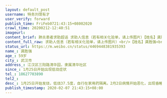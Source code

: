 ```yaml
---
layout: default_post
username: 特务刘氓有才
user_verify: forward
publish_time: FriFeb0721:43:15+08002020
crawl_time: 20200212-12:40:51
imageurl: 
content_brief: 肺炎患者求助超话 求助人信息（若有相关化验单，请上传图片）【姓名】龚胜强【年龄】59岁【所在城市】武汉市【所在小区、社区】江汉区三阳路清华园，隶属清华社区【患病时间】1月25日开始出现低烧症状【联系方式】18627703890【其他紧急联系人】【病情描述】1月25日开始发烧，低烧37.5度 ...全文
content_full_raw: 求助人信息（若有相关化验单，请上传图片）<br/>【姓名】龚胜强<br/>【年龄】59岁<br/>【所在城市】武汉市<br/>【所在小区、社区】江汉区三阳路清华园，隶属清华社区<br/>【患病时间】1月25日开始出现低烧症状<br/>【联系方式】18627703890<br/>【其他紧急联系人】<br/>【病情描述】<br/>1月25日开始发烧，低烧37.5度，自行在家用药隔离。<br/>2月2日病情开始恶化，出现昏睡、高烧、呼吸困难等症状。<br/>2月4日在中医院拍CT，显示双肺感染性病灶。<br/>2月4日晚上6点拨打120送协和急救，在门诊接受输液治疗。<br/>2月6日确诊为新型冠状病毒肺炎。<br/>目前尚未得到入院治疗，现在她父亲已经无法正常进食、无自理能力、呼吸困难、腹泻、胸闷、无法离开氧气，不知道还可以撑多久？<br/>这是我在武汉弟妹的父亲，他的实际情况。目前陪同她父亲看病的，患有心脏病的母亲也出现了症状。<br/>而我弟妹刚生完孩子两个月，孩子离不开母亲的照料，而她的父母也需要她。如果她父亲的病情进一步恶化或者母亲病程继续发展，那她就不得不抛下尚在襁褓的婴儿去照料父母。那孩子又该怎么办呢？<br/>因为事从紧急，我没有拿到病例相关信息，但我对天发誓，如上所有字字属实！请大家帮帮我弟妹，帮帮这个两难的母亲！无尽感谢！！！
status_url: https://m.weibo.cn/status/4469448381935393
name_: 龚胜强
age_: 59岁
city_: 武汉市
address_: 江汉区三阳路清华园，隶属清华社区
since_: 1月25日开始出现低烧症状
tel_: 18627703890
tel2_: 
desc_: 1月25日开始发烧，低烧37.5度，自行在家用药隔离。2月2日病情开始恶化，出现昏睡、高烧、呼吸困难等症状。2月4日在中医院拍CT，显示双肺感染性病灶。2月4日晚上6点拨打120送协和急救，在门诊接受输液治疗。2月6日确诊为新型冠状病毒肺炎。目前尚未得到入院治疗，现在她父亲已经无法正常进食、无自理能力、呼吸困难、腹泻、胸闷、无法离开氧气，不知道还可以撑多久？这是我在武汉弟妹的父亲，他的实际情况。目前陪同她父亲看病的，患有心脏病的母亲也出现了症状。而我弟妹刚生完孩子两个月，孩子离不开母亲的照料，而她的父母也需要她。如果她父亲的病情进一步恶化或者母亲病程继续发展，那她就不得不抛下尚在襁褓的婴儿去照料父母。那孩子又该怎么办呢？因为事从紧急，我没有拿到病例相关信息，但我对天发誓，如上所有字字属实！请大家帮帮我弟妹，帮帮这个两难的母亲！无尽感谢！！！
publish_timestamp: 2020-02-07 21:43:15+08:00
---
```

